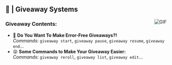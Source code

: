 ## 🎉 | Giveaway Systems

  <img align="right" alt="GIF" src="https://i.pinimg.com/originals/e4/26/70/e426702edf874b181aced1e2fa5c6cde.gif" />

### **Giveaway Contents:**

- 🎊 **Do You Want To Make Error-Free Giveaways?!** <br /> *Commands:* `giveaway start`, `giveaway pause`, `giveaway resume`, `giveaway end`...
- 😝 **Some Commands to Make Your Giveaway Easier:** <br /> *Commands:* `giveaway reroll`, `giveaway list`, `giveaway edit`...  